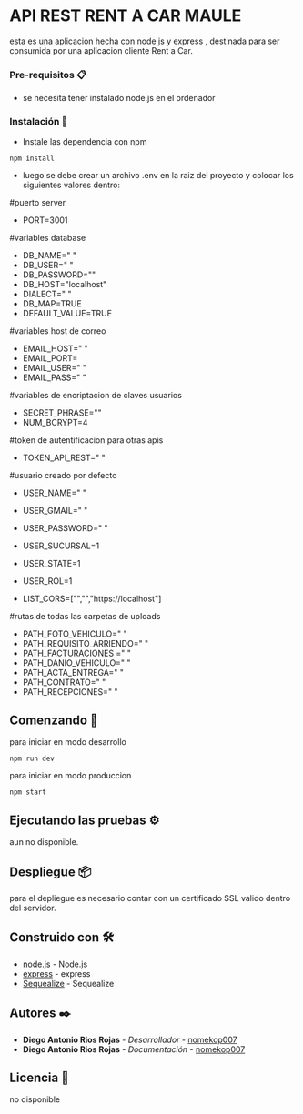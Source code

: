 # API REST RENT A CAR MAULE

esta es una aplicacion hecha con node js y express , destinada para ser consumida por una aplicacion cliente Rent a Car.



### Pre-requisitos 📋

- se necesita tener instalado node.js en el ordenador

### Instalación 🔧

- Instale las dependencia con npm

```
npm install
```

- luego se debe crear un archivo .env en la raiz del proyecto y colocar los siguientes valores dentro:

#puerto server
- PORT=3001

#variables database
- DB_NAME=" "
- DB_USER=" "
- DB_PASSWORD=""
- DB_HOST="localhost"
- DIALECT=" "
- DB_MAP=TRUE
- DEFAULT_VALUE=TRUE

#variables host de correo
- EMAIL_HOST=" "
- EMAIL_PORT=
- EMAIL_USER=" "
- EMAIL_PASS=" "


#variables de encriptacion de claves usuarios
- SECRET_PHRASE=""
- NUM_BCRYPT=4

#token de autentificacion para otras apis
- TOKEN_API_REST=" "

#usuario creado por defecto
- USER_NAME=" "
- USER_GMAIL=" "
- USER_PASSWORD=" "
- USER_SUCURSAL=1
- USER_STATE=1
- USER_ROL=1

- LIST_CORS=["","","https://localhost"]

#rutas de todas las carpetas de uploads
- PATH_FOTO_VEHICULO=" "
- PATH_REQUISITO_ARRIENDO=" "
- PATH_FACTURACIONES =" "
- PATH_DANIO_VEHICULO=" "
- PATH_ACTA_ENTREGA=" "
- PATH_CONTRATO=" "
- PATH_RECEPCIONES=" "

## Comenzando 🚀

para iniciar en modo desarrollo 

```
npm run dev
```


para iniciar en modo produccion 

```
npm start
```


## Ejecutando las pruebas ⚙️

aun no disponible.


## Despliegue 📦

para el depliegue es necesario contar con un certificado SSL valido dentro del servidor.

## Construido con 🛠️

* [node.js](https://nodejs.org/es/) - Node.js
* [express](https://expressjs.com/) - express
* [Sequealize](https://sequelize.org/) - Sequealize




## Autores ✒️

* **Diego Antonio Rios Rojas** - *Desarrollador* - [nomekop007](https://github.com/nomekop007)
* **Diego Antonio Rios Rojas** - *Documentación* - [nomekop007](#nomekop007)



## Licencia 📄

no disponible

